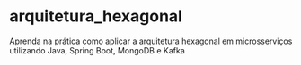 # arquitetura_hexagonal
Aprenda na prática como aplicar a arquitetura hexagonal em microsserviços utilizando Java, Spring Boot, MongoDB e Kafka
